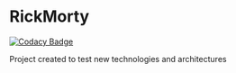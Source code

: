 # RickMorty

[![Codacy Badge](https://api.codacy.com/project/badge/Grade/519006db1d534988bf7085985fe2fe7b)](https://app.codacy.com/manual/RaphaelCarvalho132/RickMorty?utm_source=github.com&utm_medium=referral&utm_content=RaphaelCarvalho132/RickMorty&utm_campaign=Badge_Grade_Dashboard)

Project created to test new technologies and architectures

